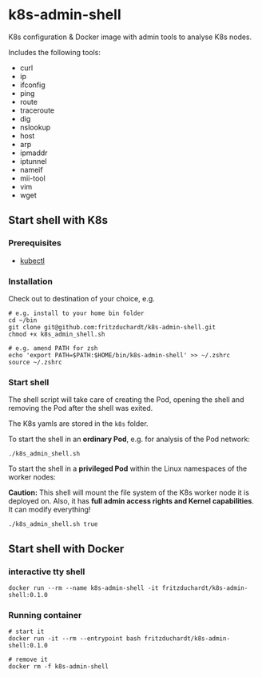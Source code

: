 # k8s-admin-shell

K8s configuration & Docker image with admin tools to analyse K8s nodes.

Includes the following tools:

- curl
- ip
- ifconfig
- ping
- route
- traceroute
- dig
- nslookup
- host
- arp
- ipmaddr
- iptunnel
- nameif
- mii-tool
- vim
- wget


## Start shell with K8s

### Prerequisites

- [kubectl](https://kubernetes.io/docs/tasks/tools/)

### Installation

Check out to destination of your choice, e.g.
```
# e.g. install to your home bin folder
cd ~/bin
git clone git@github.com:fritzduchardt/k8s-admin-shell.git
chmod +x k8s_admin_shell.sh

# e.g. amend PATH for zsh
echo 'export PATH=$PATH:$HOME/bin/k8s-admin-shell' >> ~/.zshrc
source ~/.zshrc
```

### Start shell

The shell script will take care of creating the Pod, opening the shell and removing the Pod after the shell was exited.

The K8s yamls are stored in the `k8s` folder.

To start the shell in an **ordinary Pod**, e.g. for analysis of the Pod network:

```
./k8s_admin_shell.sh
```

To start the shell in a **privileged Pod** within the Linux namespaces of the worker nodes:

**Caution:** This shell will mount the file system of the K8s worker node it is deployed on. Also, it has **full admin access rights and Kernel capabilities**. It can modify everything!
```
./k8s_admin_shell.sh true
```

## Start shell with Docker

### interactive tty shell
```
docker run --rm --name k8s-admin-shell -it fritzduchardt/k8s-admin-shell:0.1.0
```

### Running container
```
# start it
docker run -it --rm --entrypoint bash fritzduchardt/k8s-admin-shell:0.1.0

# remove it
docker rm -f k8s-admin-shell
```


